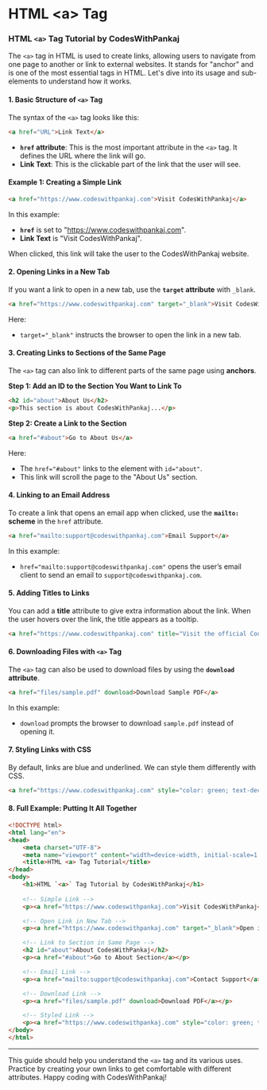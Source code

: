 # HTML \<a> Tag

### HTML `<a>` Tag Tutorial by CodesWithPankaj

The `<a>` tag in HTML is used to create links, allowing users to navigate from one page to another or link to external websites. It stands for "anchor" and is one of the most essential tags in HTML. Let's dive into its usage and sub-elements to understand how it works.

#### 1. Basic Structure of `<a>` Tag

The syntax of the `<a>` tag looks like this:

```html
<a href="URL">Link Text</a>
```

* **`href` attribute**: This is the most important attribute in the `<a>` tag. It defines the URL where the link will go.
* **Link Text**: This is the clickable part of the link that the user will see.

#### Example 1: Creating a Simple Link

```html
<a href="https://www.codeswithpankaj.com">Visit CodesWithPankaj</a>
```

In this example:

* **`href`** is set to "https://www.codeswithpankaj.com".
* **Link Text** is "Visit CodesWithPankaj".

When clicked, this link will take the user to the CodesWithPankaj website.

#### 2. Opening Links in a New Tab

If you want a link to open in a new tab, use the **`target` attribute** with `_blank`.

```html
<a href="https://www.codeswithpankaj.com" target="_blank">Visit CodesWithPankaj in a New Tab</a>
```

Here:

* `target="_blank"` instructs the browser to open the link in a new tab.

#### 3. Creating Links to Sections of the Same Page

The `<a>` tag can also link to different parts of the same page using **anchors**.

**Step 1: Add an ID to the Section You Want to Link To**

```html
<h2 id="about">About Us</h2>
<p>This section is about CodesWithPankaj...</p>
```

**Step 2: Create a Link to the Section**

```html
<a href="#about">Go to About Us</a>
```

Here:

* The `href="#about"` links to the element with `id="about"`.
* This link will scroll the page to the "About Us" section.

#### 4. Linking to an Email Address

To create a link that opens an email app when clicked, use the **`mailto:` scheme** in the `href` attribute.

```html
<a href="mailto:support@codeswithpankaj.com">Email Support</a>
```

In this example:

* `href="mailto:support@codeswithpankaj.com"` opens the user’s email client to send an email to `support@codeswithpankaj.com`.

#### 5. Adding Titles to Links

You can add a **title** attribute to give extra information about the link. When the user hovers over the link, the title appears as a tooltip.

```html
<a href="https://www.codeswithpankaj.com" title="Visit the official CodesWithPankaj website">Visit CodesWithPankaj</a>
```

#### 6. Downloading Files with `<a>` Tag

The `<a>` tag can also be used to download files by using the **`download` attribute**.

```html
<a href="files/sample.pdf" download>Download Sample PDF</a>
```

In this example:

* `download` prompts the browser to download `sample.pdf` instead of opening it.

#### 7. Styling Links with CSS

By default, links are blue and underlined. We can style them differently with CSS.

```html
<a href="https://www.codeswithpankaj.com" style="color: green; text-decoration: none;">Visit CodesWithPankaj</a>
```

#### 8. Full Example: Putting It All Together

```html
<!DOCTYPE html>
<html lang="en">
<head>
    <meta charset="UTF-8">
    <meta name="viewport" content="width=device-width, initial-scale=1.0">
    <title>HTML <a> Tag Tutorial</title>
</head>
<body>
    <h1>HTML `<a>` Tag Tutorial by CodesWithPankaj</h1>
    
    <!-- Simple Link -->
    <p><a href="https://www.codeswithpankaj.com">Visit CodesWithPankaj</a></p>

    <!-- Open Link in New Tab -->
    <p><a href="https://www.codeswithpankaj.com" target="_blank">Open in New Tab</a></p>

    <!-- Link to Section in Same Page -->
    <h2 id="about">About CodesWithPankaj</h2>
    <p><a href="#about">Go to About Section</a></p>

    <!-- Email Link -->
    <p><a href="mailto:support@codeswithpankaj.com">Contact Support</a></p>

    <!-- Download Link -->
    <p><a href="files/sample.pdf" download>Download PDF</a></p>

    <!-- Styled Link -->
    <p><a href="https://www.codeswithpankaj.com" style="color: green; text-decoration: none;">Styled Link</a></p>
</body>
</html>
```

***

This guide should help you understand the `<a>` tag and its various uses. Practice by creating your own links to get comfortable with different attributes. Happy coding with CodesWithPankaj!
